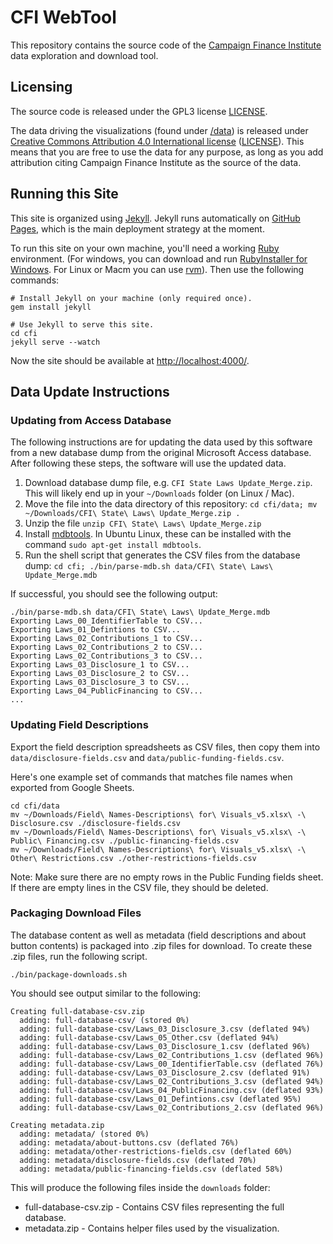 # CFI WebTool

This repository contains the source code of the [Campaign Finance Institute](http://www.cfinst.org/) data exploration and download tool.

## Licensing

The source code is released under the GPL3 license [LICENSE](LICENSE).

The data driving the visualizations (found under [/data](data)) is released under [Creative Commons Attribution 4.0 International license](https://creativecommons.org/licenses/by/4.0/legalcode) ([LICENSE](LICENSE)). This means that you are free to use the data for any purpose, as long as you add attribution citing Campaign Finance Institute as the source of the data.

## Running this Site

This site is organized using [Jekyll](https://jekyllrb.com/). Jekyll runs automatically on [GitHub Pages](https://pages.github.com/), which is the main deployment strategy at the moment.

To run this site on your own machine, you'll need a working [Ruby](https://www.ruby-lang.org/en/documentation/installation/) environment. (For windows, you can download and run [RubyInstaller for Windows](https://rubyinstaller.org/).  For Linux or Macm you can use [rvm](http://rvm.io)). Then use the following commands:

```
# Install Jekyll on your machine (only required once).
gem install jekyll

# Use Jekyll to serve this site.
cd cfi
jekyll serve --watch
```

Now the site should be available at [http://localhost:4000/](http://localhost:4000/).

## Data Update Instructions

### Updating from Access Database

The following instructions are for updating the data used by this software from a new database dump from the original Microsoft Access database. After following these steps, the software will use the updated data.

1. Download database dump file, e.g. `CFI State Laws Update_Merge.zip`. This will likely end up in your `~/Downloads` folder (on Linux / Mac).
2. Move the file into the data directory of this repository: `cd cfi/data; mv ~/Downloads/CFI\ State\ Laws\ Update_Merge.zip .`
3. Unzip the file `unzip CFI\ State\ Laws\ Update_Merge.zip`
4. Install [mdbtools](https://github.com/brianb/mdbtools). In Ubuntu Linux, these can be installed with the command `sudo apt-get install mdbtools`.
4. Run the shell script that generates the CSV files from the database dump: `cd cfi; ./bin/parse-mdb.sh data/CFI\ State\ Laws\ Update_Merge.mdb`

If successful, you should see the following output:

```
./bin/parse-mdb.sh data/CFI\ State\ Laws\ Update_Merge.mdb
Exporting Laws_00_IdentifierTable to CSV...
Exporting Laws_01_Defintions to CSV...
Exporting Laws_02_Contributions_1 to CSV...
Exporting Laws_02_Contributions_2 to CSV...
Exporting Laws_02_Contributions_3 to CSV...
Exporting Laws_03_Disclosure_1 to CSV...
Exporting Laws_03_Disclosure_2 to CSV...
Exporting Laws_03_Disclosure_3 to CSV...
Exporting Laws_04_PublicFinancing to CSV...
...
```

### Updating Field Descriptions

Export the field description spreadsheets as CSV files, then copy them into `data/disclosure-fields.csv` and `data/public-funding-fields.csv`.

Here's one example set of commands that matches file names when exported from Google Sheets.

```
cd cfi/data
mv ~/Downloads/Field\ Names-Descriptions\ for\ Visuals_v5.xlsx\ -\ Disclosure.csv ./disclosure-fields.csv 
mv ~/Downloads/Field\ Names-Descriptions\ for\ Visuals_v5.xlsx\ -\ Public\ Financing.csv ./public-financing-fields.csv 
mv ~/Downloads/Field\ Names-Descriptions\ for\ Visuals_v5.xlsx\ -\ Other\ Restrictions.csv ./other-restrictions-fields.csv 
```

Note: Make sure there are no empty rows in the Public Funding fields sheet. If there are empty lines in the CSV file, they should be deleted.

### Packaging Download Files

The database content as well as metadata (field descriptions and about button contents) is packaged into .zip files for download. To create these .zip files, run the following script.

```
./bin/package-downloads.sh
```

You should see output similar to the following:

```
Creating full-database-csv.zip
  adding: full-database-csv/ (stored 0%)
  adding: full-database-csv/Laws_03_Disclosure_3.csv (deflated 94%)
  adding: full-database-csv/Laws_05_Other.csv (deflated 94%)
  adding: full-database-csv/Laws_03_Disclosure_1.csv (deflated 96%)
  adding: full-database-csv/Laws_02_Contributions_1.csv (deflated 96%)
  adding: full-database-csv/Laws_00_IdentifierTable.csv (deflated 76%)
  adding: full-database-csv/Laws_03_Disclosure_2.csv (deflated 91%)
  adding: full-database-csv/Laws_02_Contributions_3.csv (deflated 94%)
  adding: full-database-csv/Laws_04_PublicFinancing.csv (deflated 93%)
  adding: full-database-csv/Laws_01_Defintions.csv (deflated 95%)
  adding: full-database-csv/Laws_02_Contributions_2.csv (deflated 96%)

Creating metadata.zip
  adding: metadata/ (stored 0%)
  adding: metadata/about-buttons.csv (deflated 76%)
  adding: metadata/other-restrictions-fields.csv (deflated 60%)
  adding: metadata/disclosure-fields.csv (deflated 70%)
  adding: metadata/public-financing-fields.csv (deflated 58%)
```

This will produce the following files inside the `downloads` folder:

 * full-database-csv.zip - Contains CSV files representing the full database.
 * metadata.zip - Contains helper files used by the visualization.
